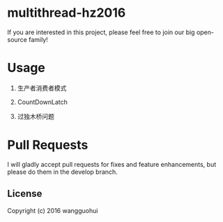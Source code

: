 
multithread-hz2016
===

If you are interested in this project, please feel free to join our big open-source family!

Usage
===

1. 生产者消费者模式

2. CountDownLatch

3. 过独木桥问题

   
Pull Requests
===
I will gladly accept pull requests for fixes and feature enhancements, but please do them in the develop branch.

License
-------
   Copyright (c) 2016 wangguohui

